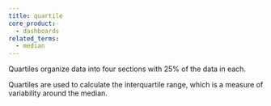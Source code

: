 ```yaml
---
title: quartile
core_product:
  - dashboards
related_terms:
  - median
---
```

Quartiles organize data into four sections with 25% of the data in each. 

Quartiles are used to calculate the interquartile range, which is a measure of variability around the median.